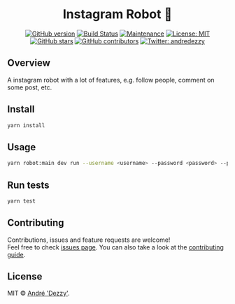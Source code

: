 <h1 align="center">Instagram Robot 🤖</h1>

<div align="center">

  [![GitHub version](https://badge.fury.io/gh/andredezzy%2Finstagram-robot.svg)](https://github.com/andredezzy/instagram-robot)<space><space>
  [![Build Status](https://travis-ci.org/andredezzy/instagram-robot.png?branch=master)](https://travis-ci.org/andredezzy/instagram-robot)<space><space>
  [![Maintenance](https://img.shields.io/badge/Maintained%3F-yes-green.svg)](https://github.com/andredezzy/instagram-robot/graphs/commit-activity)<space><space>
  [![License: MIT](https://img.shields.io/github/license/andredezzy/instagram-robot)](https://github.com/andredezzy/instagram-robot/blob/master/LICENSE)<space><space>
  [![GitHub stars](https://img.shields.io/github/stars/andredezzy/instagram-robot.svg?style=social&label=Star&maxAge=2592000)](https://GitHub.com/andredezzy/instagram-robot/stargazers/)<space><space>
  [![GitHub contributors](https://img.shields.io/github/contributors/andredezzy/instagram-robot.svg)](https://GitHub.com/andredezzy/instagram-robot/graphs/contributors/)<space><space>
  [![Twitter: andredezzy](https://img.shields.io/twitter/follow/andredezzy.svg?style=social)](https://twitter.com/andredezzy)

</div>

## Overview

A instagram robot with a lot of features, e.g. follow people, comment on some post, etc.

## Install

```sh
yarn install
```

## Usage

```sh
yarn robot:main dev run --username <username> --password <password> --post_url <post_url> --message <message>
```

## Run tests

```sh
yarn test
```

## Contributing

Contributions, issues and feature requests are welcome!<br />Feel free to check [issues page](https://github.com/andredezzy/instagram-robot/issues). You can also take a look at the [contributing guide](https://github.com/andredezzy/instagram-robot/blob/master/CONTRIBUTING.md).

## License

MIT © [André 'Dezzy'](https://github.com/andredezzy).<br />
